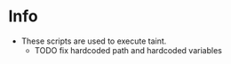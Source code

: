 # Info
* These scripts are used to execute taint.
  * TODO fix hardcoded path and hardcoded variables
